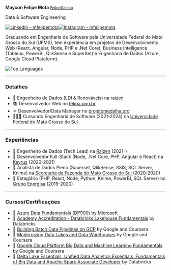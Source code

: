 


**Maycon Felipe Mota** <small>[FelipeGaleao](http://www.github.com/felipegaleao)</small>
 <p>Data & Software Engineering</p>
 
[![Linkedin - mfelipemota](https://img.shields.io/badge/Linkedin-mfelipemota-86888a)](https://linkedin.com/in/mfelipemota)[![Instagram - mfelipemota](https://img.shields.io/badge/Instagram-mfelipemota-5851DB)](https://instagram.com/mfelipemota)
<p>Graduando em Engenharia de Software pela Universidade Federal do Mato Grosso do Sul (UFMS), tem experiência em projetos de Desenvolvimento Web (React, Angular, Node, PHP e .Net Core), Business Intelligence (Tableau, PowerBI, QlikSense e SuperSet) e Engenharia de Dados (Azure, Google Cloud Plataform). </p>

![Top Languages](https://github-readme-stats.vercel.app/api/top-langs/?username=felipegaleao&layout=compact)

---------------------------------------
### Detalhes

- 📱 Engenheiro de Dados (LDI & Renováveis) na [raizen](http://www.raizen.com.br)
- 📚 Desenvolvedor Web no [tekoa.ong.br](http://tekoa.ong.br)
- ⚛️ Desenvolvedor/Data Manager no [projetomedalha.org](http://www.projetomedalha.org)
- 👷🏽‍♂️ Cursando Engenharia de Software (2021-2024) na [Universidade Federal do Mato Grosso do Sul](http://ufms.br)

[linkedin]: https://www.linkedin.com/in/mfelipemota/
[github]: https://github.com/felipegaleao

---------------------------------------
### Experiências
- 💼  Engenheiro de Dados (Tech Lead) na [Raízen](http://www.raizen.com) (2021-) 
- 💼  Desenvolvedor Full-Stack (Node, .Net Core, PHP, Angular e React) na [Keyrus](http://www.keyrus.com) (2020-2021)
- 💼  Analista de Dados Pleno (Superset, QlikSense, SSIS, SQL Server, Knime) na [Secretaria de Fazenda do Mato Grosso do Sul ](https://www.sgi.ms.gov.br/) (2020-2020) 
- 🚀  Estagiário (PHP, React, Node, Python, Knime, PowerBI, SQL Server) no [Grupo Energisa](http://www.energisa.com.br) (2019-2020) 

---------------------------------------
### Cursos/Certificações
- 🏅 [Azure Data Fundamentals (DP900)](https://www.credly.com/earner/earned/badge/fcdaa2c8-c5f6-44b1-a0e3-0f47c4563ffa) by Microsoft 
- 🏅 [Academy Accreditation - Databricks Lakehouse Fundamentals](https://credentials.databricks.com/e0e1c4fd-cd4d-49d9-9945-d82a736599d3#gs.65w2bg) by Databricks 
- 🏅 [Building Batch Data Pipelines on GCP](https://www.coursera.org/account/accomplishments/verify/XMRWU8JP283B)  by Google and Coursera
- 🏅 [Modernizing Data Lakes and Data Warehouses](https://www.coursera.org/account/accomplishments/verify/T2TJ4N3PHBZG) by Google and Coursera
- 🏅 [Google Cloud Platform Big Data and Machine Learning Fundamentals](https://www.coursera.org/account/accomplishments/verify/UKVJXFMZTCK6) by Google and Coursera
- 🏅 [Delta Lake Essentials, Unified Data Analytics Essentials, Fundamentals of Big Data and Apache Spark Associate Developer](https://credentials.databricks.com/profile/mayconfelipemota632156/wallet#gs.65w3vc) by Databricks 
